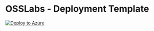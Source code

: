 # OSSLabs - Deployment Template

[![Deploy to Azure](https://aka.ms/deploytoazurebutton)](https://portal.azure.com/#create/Microsoft.Template/uri/https%3A%2F%2Fedisga.file.core.windows.net%2Foss-interviews%2Fosslabs-template.json%3Fsv%3D2020-08-04%26ss%3Df%26srt%3Dco%26sp%3Drl%26se%3D2022-12-09T08%3A22%3A43Z%26st%3D2021-12-09T00%3A22%3A43Z%26sip%3D0.0.0.0-255.255.255.255%26spr%3Dhttps%26sig%3DxTu9JI6MaCzFfqNu%252BXQ%252Fejov4J1g5dz%252BLbIPwiDWqmI%253D)
